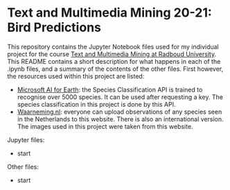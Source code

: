 # Text and Multimedia Mining 20-21: Bird Predictions
This repository contains the Jupyter Notebook files used for my individual project for the course [Text and Multimedia Mining at Radboud University](https://www.ru.nl/courseguides/socsci/courses-osiris/ai/let-rema-lcex06-text-multimedia-mining/).
This README contains a short description for what happens in each of the .ipynb files, and a summary of the contents of the other files.
First however, the resources used within this project are listed:
* [Microsoft AI for Earth](https://www.microsoft.com/en-us/ai/ai-for-earth-tech-resources): the Species Classification API is trained to recognise over 5000 species. It can be used after requesting a key. The species classification in this project is done by this API.
* [Waarneming.nl](https://waarneming.nl/): everyone can upload observations of any species seen in the Netherlands to this website. There is also an international version. The images used in this project were taken from this website.

Jupyter files:
* start

Other files:
* start
